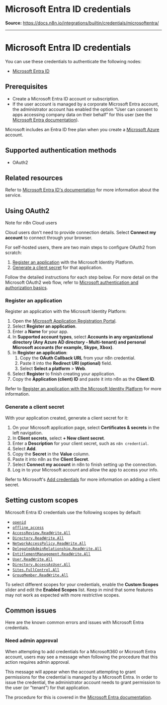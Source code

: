 # Microsoft Entra ID credentials

**Source:** https://docs.n8n.io/integrations/builtin/credentials/microsoftentra/

---

# Microsoft Entra ID credentials

You can use these credentials to authenticate the following nodes:

- [Microsoft Entra ID](../../app-nodes/n8n-nodes-base.microsoftentra/)

## Prerequisites

- Create a Microsoft Entra ID account or subscription.
- If the user account is managed by a corporate Microsoft Entra account, the administrator account has enabled the option “User can consent to apps accessing company data on their behalf” for this user (see the [Microsoft Entra documentation](https://learn.microsoft.com/en-us/entra/identity/enterprise-apps/grant-admin-consent)).

Microsoft includes an Entra ID free plan when you create a [Microsoft Azure](https://azure.microsoft.com/) account.

## Supported authentication methods

- OAuth2

## Related resources

Refer to [Microsoft Entra ID's documentation](https://www.microsoft.com/en-us/security/business/identity-access/azure-active-directory) for more information about the service.

## Using OAuth2

Note for n8n Cloud users

Cloud users don't need to provide connection details. Select **Connect my account** to connect through your browser.

For self-hosted users, there are two main steps to configure OAuth2 from scratch:

1. [Register an application](#register-an-application) with the Microsoft Identity Platform.
2. [Generate a client secret](#generate-a-client-secret) for that application.

Follow the detailed instructions for each step below. For more detail on the Microsoft OAuth2 web flow, refer to [Microsoft authentication and authorization basics](https://learn.microsoft.com/en-us/graph/auth/auth-concepts).

### Register an application

Register an application with the Microsoft Identity Platform:

1. Open the [Microsoft Application Registration Portal](https://aka.ms/appregistrations).
2. Select **Register an application**.
3. Enter a **Name** for your app.
4. In **Supported account types**, select **Accounts in any organizational directory (Any Azure AD directory - Multi-tenant) and personal Microsoft accounts (for example, Skype, Xbox)**.
5. In **Register an application**:
   1. Copy the **OAuth Callback URL** from your n8n credential.
   2. Paste it into the **Redirect URI (optional)** field.
   3. Select **Select a platform** > **Web**.
6. Select **Register** to finish creating your application.
7. Copy the **Application (client) ID** and paste it into n8n as the **Client ID**.

Refer to [Register an application with the Microsoft Identity Platform](https://learn.microsoft.com/en-us/graph/auth-register-app-v2) for more information.

### Generate a client secret

With your application created, generate a client secret for it:

1. On your Microsoft application page, select **Certificates & secrets** in the left navigation.
2. In **Client secrets**, select **+ New client secret**.
3. Enter a **Description** for your client secret, such as `n8n credential`.
4. Select **Add**.
5. Copy the **Secret** in the **Value** column.
6. Paste it into n8n as the **Client Secret**.
7. Select **Connect my account** in n8n to finish setting up the connection.
8. Log in to your Microsoft account and allow the app to access your info.

Refer to Microsoft's [Add credentials](https://learn.microsoft.com/en-us/graph/auth-register-app-v2#add-credentials) for more information on adding a client secret.

## Setting custom scopes

Microsoft Entra ID credentials use the following scopes by default:

- [`openid`](https://learn.microsoft.com/en-us/entra/identity-platform/scopes-oidc#the-openid-scope)
- [`offline_access`](https://learn.microsoft.com/en-us/entra/identity-platform/scopes-oidc#the-offline_access-scope)
- [`AccessReview.ReadWrite.All`](https://learn.microsoft.com/en-us/graph/permissions-reference#accessreviewreadwriteall)
- [`Directory.ReadWrite.All`](https://learn.microsoft.com/en-us/graph/permissions-reference#directoryreadwriteall)
- [`NetworkAccessPolicy.ReadWrite.All`](https://learn.microsoft.com/en-us/graph/permissions-reference#networkaccesspolicyreadwriteall)
- [`DelegatedAdminRelationship.ReadWrite.All`](https://learn.microsoft.com/en-us/graph/permissions-reference#delegatedadminrelationshipreadwriteall)
- [`EntitlementManagement.ReadWrite.All`](https://learn.microsoft.com/en-us/graph/permissions-reference#entitlementmanagementreadwriteall)
- [`User.ReadWrite.All`](https://learn.microsoft.com/en-us/graph/permissions-reference#userreadwriteall)
- [`Directory.AccessAsUser.All`](https://learn.microsoft.com/en-us/graph/permissions-reference#directoryaccessasuserall)
- [`Sites.FullControl.All`](https://learn.microsoft.com/en-us/graph/permissions-reference#sitesfullcontrolall)
- [`GroupMember.ReadWrite.All`](https://learn.microsoft.com/en-us/graph/permissions-reference#groupmemberreadwriteall)

To select different scopes for your credentials, enable the **Custom Scopes** slider and edit the **Enabled Scopes** list. Keep in mind that some features may not work as expected with more restrictive scopes.

## Common issues

Here are the known common errors and issues with Microsoft Entra credentials.

### Need admin approval

When attempting to add credentials for a Microsoft360 or Microsoft Entra account, users may see a message when following the procedure that this action requires admin approval.

This message will appear when the account attempting to grant permissions for the credential is managed by a Microsoft Entra. In order to issue the credential, the administrator account needs to grant permission to the user (or "tenant") for that application.

The procedure for this is covered in the [Microsoft Entra documentation](https://learn.microsoft.com/en-us/entra/identity/enterprise-apps/grant-admin-consent).
